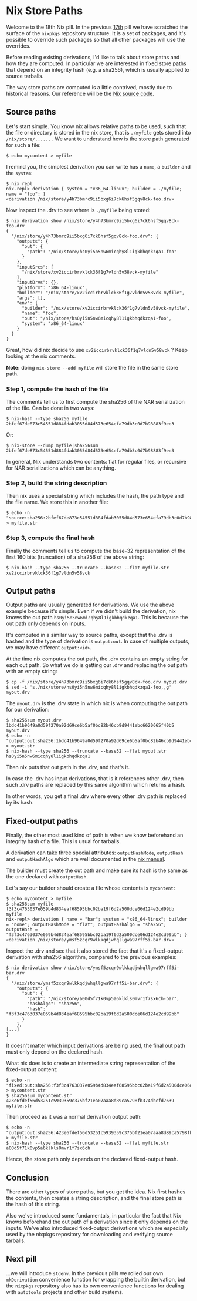 # Nix Store Paths

Welcome to the 18th Nix pill. In the previous [17th](17-nixpkgs-overriding-packages.md) pill we have scratched the surface of the `nixpkgs` repository structure. It is a set of packages, and it's possible to override such packages so that all other packages will use the overrides.

Before reading existing derivations, I'd like to talk about store paths and how they are computed. In particular we are interested in fixed store paths that depend on an integrity hash (e.g. a sha256), which is usually applied to source tarballs.

The way store paths are computed is a little contrived, mostly due to historical reasons. Our reference will be the [Nix source code](https://github.com/NixOS/nix/blob/07f992a74b64f4376d5b415d0042babc924772f3/src/libstore/store-api.cc#L197).

## Source paths

Let's start simple. You know nix allows relative paths to be used, such that the file or directory is stored in the nix store, that is `./myfile` gets stored into `/nix/store/.......` We want to understand how is the store path generated for such a file:

```console
$ echo mycontent > myfile
```

I remind you, the simplest derivation you can write has a `name`, a `builder` and the `system`:

```console
$ nix repl
nix-repl> derivation { system = "x86_64-linux"; builder = ./myfile; name = "foo"; }
«derivation /nix/store/y4h73bmrc9ii5bxg6i7ck6hsf5gqv8ck-foo.drv»
```

Now inspect the .drv to see where is `./myfile` being stored:

```console
$ nix derivation show /nix/store/y4h73bmrc9ii5bxg6i7ck6hsf5gqv8ck-foo.drv
{
  "/nix/store/y4h73bmrc9ii5bxg6i7ck6hsf5gqv8ck-foo.drv": {
    "outputs": {
      "out": {
        "path": "/nix/store/hs0yi5n5nw6micqhy8l1igkbhqdkzqa1-foo"
      }
    },
    "inputSrcs": [
      "/nix/store/xv2iccirbrvklck36f1g7vldn5v58vck-myfile"
    ],
    "inputDrvs": {},
    "platform": "x86_64-linux",
    "builder": "/nix/store/xv2iccirbrvklck36f1g7vldn5v58vck-myfile",
    "args": [],
    "env": {
      "builder": "/nix/store/xv2iccirbrvklck36f1g7vldn5v58vck-myfile",
      "name": "foo",
      "out": "/nix/store/hs0yi5n5nw6micqhy8l1igkbhqdkzqa1-foo",
      "system": "x86_64-linux"
    }
  }
}
```

Great, how did nix decide to use `xv2iccirbrvklck36f1g7vldn5v58vck` ? Keep looking at the nix comments.

**Note:** doing `nix-store --add myfile` will store the file in the same store path.

### Step 1, compute the hash of the file

The comments tell us to first compute the sha256 of the NAR serialization of the file. Can be done in two ways:

```console
$ nix-hash --type sha256 myfile
2bfef67de873c54551d884fdab3055d84d573e654efa79db3c0d7b98883f9ee3
```

Or:

```console
$ nix-store --dump myfile|sha256sum
2bfef67de873c54551d884fdab3055d84d573e654efa79db3c0d7b98883f9ee3
```

In general, Nix understands two contents: flat for regular files, or recursive for NAR serializations which can be anything.

### Step 2, build the string description

Then nix uses a special string which includes the hash, the path type and the file name. We store this in another file:

```console
$ echo -n "source:sha256:2bfef67de873c54551d884fdab3055d84d573e654efa79db3c0d7b98883f9ee3:/nix/store:myfile" > myfile.str
```

### Step 3, compute the final hash

Finally the comments tell us to compute the base-32 representation of the first 160 bits (truncation) of a sha256 of the above string:

```console
$ nix-hash --type sha256 --truncate --base32 --flat myfile.str
xv2iccirbrvklck36f1g7vldn5v58vck
```

## Output paths

Output paths are usually generated for derivations. We use the above example because it's simple. Even if we didn't build the derivation, nix knows the out path `hs0yi5n5nw6micqhy8l1igkbhqdkzqa1`. This is because the out path only depends on inputs.

It's computed in a similar way to source paths, except that the .drv is hashed and the type of derivation is `output:out`. In case of multiple outputs, we may have different `output:<id>`.

At the time nix computes the out path, the .drv contains an empty string for each out path. So what we do is getting our .drv and replacing the out path with an empty string:

```console
$ cp -f /nix/store/y4h73bmrc9ii5bxg6i7ck6hsf5gqv8ck-foo.drv myout.drv
$ sed -i 's,/nix/store/hs0yi5n5nw6micqhy8l1igkbhqdkzqa1-foo,,g' myout.drv
```

The `myout.drv` is the .drv state in which nix is when computing the out path for our derivation:

```console
$ sha256sum myout.drv
1bdc41b9649a0d59f270a92d69ce6b5af0bc82b46cb9d9441ebc6620665f40b5  myout.drv
$ echo -n "output:out:sha256:1bdc41b9649a0d59f270a92d69ce6b5af0bc82b46cb9d9441ebc6620665f40b5:/nix/store:foo" > myout.str
$ nix-hash --type sha256 --truncate --base32 --flat myout.str
hs0yi5n5nw6micqhy8l1igkbhqdkzqa1
```

Then nix puts that out path in the .drv, and that's it.

In case the .drv has input derivations, that is it references other .drv, then such .drv paths are replaced by this same algorithm which returns a hash.

In other words, you get a final .drv where every other .drv path is replaced by its hash.

## Fixed-output paths

Finally, the other most used kind of path is when we know beforehand an integrity hash of a file. This is usual for tarballs.

A derivation can take three special attributes: `outputHashMode`, `outputHash` and `outputHashAlgo` which are well documented in the [nix manual](https://nix.dev/manual/nix/stable/language/advanced-attributes).

The builder must create the out path and make sure its hash is the same as the one declared with `outputHash`.

Let's say our builder should create a file whose contents is `mycontent`:

```console
$ echo mycontent > myfile
$ sha256sum myfile
f3f3c4763037e059b4d834eaf68595bbc02ba19f6d2a500dce06d124e2cd99bb  myfile
nix-repl> derivation { name = "bar"; system = "x86_64-linux"; builder = "none"; outputHashMode = "flat"; outputHashAlgo = "sha256"; outputHash = "f3f3c4763037e059b4d834eaf68595bbc02ba19f6d2a500dce06d124e2cd99bb"; }
«derivation /nix/store/ymsf5zcqr9wlkkqdjwhqllgwa97rff5i-bar.drv»
```

Inspect the .drv and see that it also stored the fact that it's a fixed-output derivation with sha256 algorithm, compared to the previous examples:

```console
$ nix derivation show /nix/store/ymsf5zcqr9wlkkqdjwhqllgwa97rff5i-bar.drv
{
  "/nix/store/ymsf5zcqr9wlkkqdjwhqllgwa97rff5i-bar.drv": {
    "outputs": {
      "out": {
        "path": "/nix/store/a00d5f71k0vp5a6klkls0mvr1f7sx6ch-bar",
        "hashAlgo": "sha256",
        "hash": "f3f3c4763037e059b4d834eaf68595bbc02ba19f6d2a500dce06d124e2cd99bb"
      }
    },
[...]
}
```

It doesn't matter which input derivations are being used, the final out path must only depend on the declared hash.

What nix does is to create an intermediate string representation of the fixed-output content:

```console
$ echo -n "fixed:out:sha256:f3f3c4763037e059b4d834eaf68595bbc02ba19f6d2a500dce06d124e2cd99bb:" > mycontent.str
$ sha256sum mycontent.str
423e6fdef56d53251c5939359c375bf21ea07aaa8d89ca5798fb374dbcfd7639  myfile.str
```

Then proceed as it was a normal derivation output path:

```console
$ echo -n "output:out:sha256:423e6fdef56d53251c5939359c375bf21ea07aaa8d89ca5798fb374dbcfd7639:/nix/store:bar" > myfile.str
$ nix-hash --type sha256 --truncate --base32 --flat myfile.str
a00d5f71k0vp5a6klkls0mvr1f7sx6ch
```

Hence, the store path only depends on the declared fixed-output hash.

## Conclusion

There are other types of store paths, but you get the idea. Nix first hashes the contents, then creates a string description, and the final store path is the hash of this string.

Also we've introduced some fundamentals, in particular the fact that Nix knows beforehand the out path of a derivation since it only depends on the inputs. We've also introduced fixed-output derivations which are especially used by the nixpkgs repository for downloading and verifying source tarballs.

## Next pill

...we will introduce `stdenv`. In the previous pills we rolled our own `mkDerivation` convenience function for wrapping the builtin derivation, but the `nixpkgs` repository also has its own convenience functions for dealing with `autotools` projects and other build systems.
